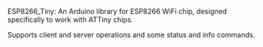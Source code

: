 ESP8266_Tiny: An Arduino library for ESP8266 WiFi chip, designed specifically to
work with ATTiny chips.

Supports client and server operations and some status and info commands.

